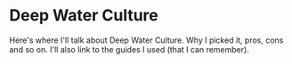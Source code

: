 # Deep Water Culture
Here's where I'll talk about Deep Water Culture. Why I picked it, pros, cons and so on. I'll also link to the guides I used (that I can remember).
